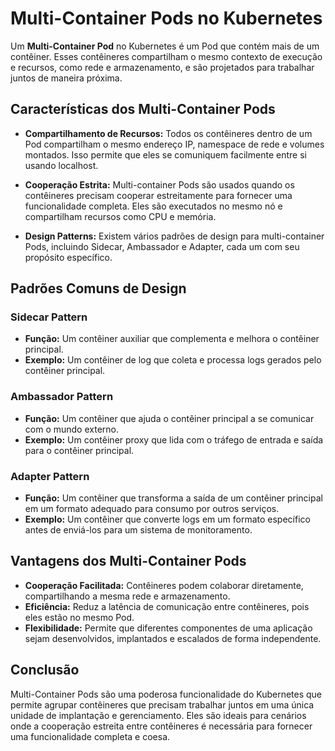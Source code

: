 # Multi-Container Pods no Kubernetes

Um **Multi-Container Pod** no Kubernetes é um Pod que contém mais de um contêiner. Esses contêineres compartilham o mesmo contexto de execução e recursos, como rede e armazenamento, e são projetados para trabalhar juntos de maneira próxima.

## Características dos Multi-Container Pods

- **Compartilhamento de Recursos:** Todos os contêineres dentro de um Pod compartilham o mesmo endereço IP, namespace de rede e volumes montados. Isso permite que eles se comuniquem facilmente entre si usando localhost.

- **Cooperação Estrita:** Multi-container Pods são usados quando os contêineres precisam cooperar estreitamente para fornecer uma funcionalidade completa. Eles são executados no mesmo nó e compartilham recursos como CPU e memória.

- **Design Patterns:** Existem vários padrões de design para multi-container Pods, incluindo Sidecar, Ambassador e Adapter, cada um com seu propósito específico.

## Padrões Comuns de Design

### Sidecar Pattern

- **Função:** Um contêiner auxiliar que complementa e melhora o contêiner principal.
- **Exemplo:** Um contêiner de log que coleta e processa logs gerados pelo contêiner principal.

### Ambassador Pattern

- **Função:** Um contêiner que ajuda o contêiner principal a se comunicar com o mundo externo.
- **Exemplo:** Um contêiner proxy que lida com o tráfego de entrada e saída para o contêiner principal.

### Adapter Pattern

- **Função:** Um contêiner que transforma a saída de um contêiner principal em um formato adequado para consumo por outros serviços.
- **Exemplo:** Um contêiner que converte logs em um formato específico antes de enviá-los para um sistema de monitoramento.

## Vantagens dos Multi-Container Pods

- **Cooperação Facilitada:** Contêineres podem colaborar diretamente, compartilhando a mesma rede e armazenamento.
- **Eficiência:** Reduz a latência de comunicação entre contêineres, pois eles estão no mesmo Pod.
- **Flexibilidade:** Permite que diferentes componentes de uma aplicação sejam desenvolvidos, implantados e escalados de forma independente.

## Conclusão

Multi-Container Pods são uma poderosa funcionalidade do Kubernetes que permite agrupar contêineres que precisam trabalhar juntos em uma única unidade de implantação e gerenciamento. Eles são ideais para cenários onde a cooperação estreita entre contêineres é necessária para fornecer uma funcionalidade completa e coesa.


